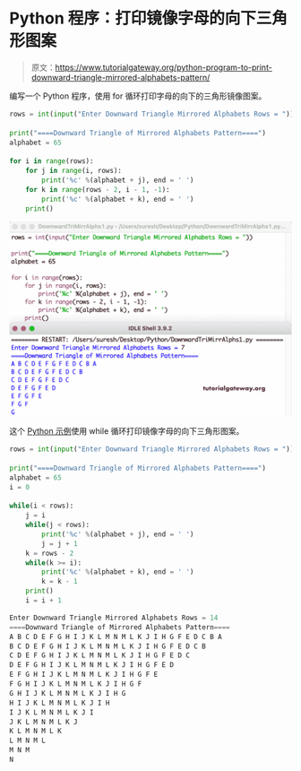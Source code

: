# Python 程序：打印镜像字母的向下三角形图案

> 原文：<https://www.tutorialgateway.org/python-program-to-print-downward-triangle-mirrored-alphabets-pattern/>

编写一个 Python 程序，使用 for 循环打印字母的向下的三角形镜像图案。

```py
rows = int(input("Enter Downward Triangle Mirrored Alphabets Rows = "))

print("====Downward Triangle of Mirrored Alphabets Pattern====")
alphabet = 65

for i in range(rows):
    for j in range(i, rows):
        print('%c' %(alphabet + j), end = ' ')
    for k in range(rows - 2, i - 1, -1):
        print('%c' %(alphabet + k), end = ' ')       
    print()
```

![Python Program to Print Downward Triangle Mirrored Alphabets Pattern](img/32682febaf842bdccff879080e77a3a2.png)

这个 [Python 示例](https://www.tutorialgateway.org/python-programming-examples/)使用 while 循环打印镜像字母的向下三角形图案。

```py
rows = int(input("Enter Downward Triangle Mirrored Alphabets Rows = "))

print("====Downward Triangle of Mirrored Alphabets Pattern====")
alphabet = 65
i = 0

while(i < rows):
    j = i
    while(j < rows):
        print('%c' %(alphabet + j), end = ' ')
        j = j + 1
    k = rows - 2
    while(k >= i):
        print('%c' %(alphabet + k), end = ' ')
        k = k - 1
    print()
    i = i + 1
```

```py
Enter Downward Triangle Mirrored Alphabets Rows = 14
====Downward Triangle of Mirrored Alphabets Pattern====
A B C D E F G H I J K L M N M L K J I H G F E D C B A 
B C D E F G H I J K L M N M L K J I H G F E D C B 
C D E F G H I J K L M N M L K J I H G F E D C 
D E F G H I J K L M N M L K J I H G F E D 
E F G H I J K L M N M L K J I H G F E 
F G H I J K L M N M L K J I H G F 
G H I J K L M N M L K J I H G 
H I J K L M N M L K J I H 
I J K L M N M L K J I 
J K L M N M L K J 
K L M N M L K 
L M N M L 
M N M 
N 
```
